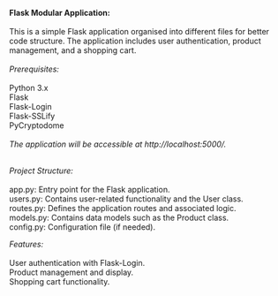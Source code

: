 <b>Flask Modular Application:</b><br>
<br>
This is a simple Flask application organised into different files for better code structure. The application includes user authentication, product management, and a shopping cart.
<br>
<br>
<i>Prerequisites:</i><br>
<br>
Python 3.x
<br>
Flask
<br>
Flask-Login
<br>
Flask-SSLify
<br>
PyCryptodome
<br>
<br>
<i>The application will be accessible at http://localhost:5000/.</i>
<br>
<br>

<i>Project Structure:</i><br>
<br>
app.py: Entry point for the Flask application.
<br>
users.py: Contains user-related functionality and the User class.
<br>
routes.py: Defines the application routes and associated logic.
<br>
models.py: Contains data models such as the Product class.
<br>
config.py: Configuration file (if needed).
<br>

<i>Features:</i><br>
<br>
User authentication with Flask-Login.
<br>
Product management and display.
<br>
Shopping cart functionality.
<br>

